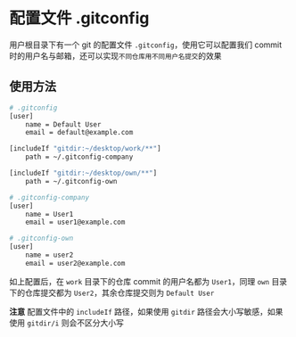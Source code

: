 # 配置文件 .gitconfig

用户根目录下有一个 git 的配置文件 `.gitconfig`，使用它可以配置我们 commit 时的用户名与邮箱，还可以实现`不同仓库用不同用户名提交`的效果

## 使用方法

```sh
# .gitconfig
[user]
    name = Default User
    email = default@example.com

[includeIf "gitdir:~/desktop/work/**"]
    path = ~/.gitconfig-company

[includeIf "gitdir:~/desktop/own/**"]
    path = ~/.gitconfig-own
```

```sh
# .gitconfig-company
[user]
    name = User1
    email = user1@example.com
```

```sh
# .gitconfig-own
[user]
    name = user2
    email = user2@example.com
```

如上配置后，在 `work` 目录下的仓库 commit 的用户名都为 `User1`，同理 `own` 目录下的仓库提交都为 `User2`，其余仓库提交则为 `Default User`

**注意**
配置文件中的 `includeIf` 路径，如果使用 `gitdir` 路径会大小写敏感，如果使用 `gitdir/i` 则会不区分大小写
